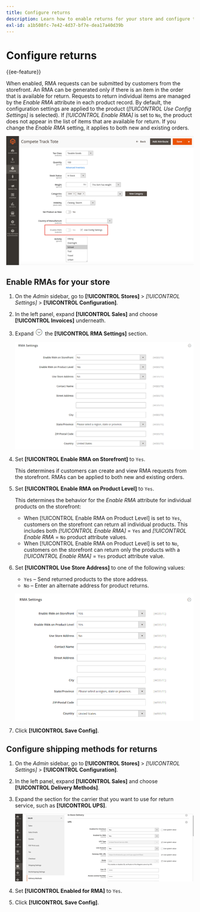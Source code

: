 ```yaml
---
title: Configure returns
description: Learn how to enable returns for your store and configure the supported shipping methods.
exl-id: a1b508fc-7e42-4d37-bf7e-dea17a40d39b
---
```

# Configure returns

{{ee-feature}}

When enabled, RMA requests can be submitted by customers from the storefront. An RMA can be generated only if there is an item in the order that is available for return. Requests to return individual items are managed by the _Enable RMA_ attribute in each product record. By default, the configuration settings are applied to the product (_[!UICONTROL Use Config Settings]_ is selected). If _[!UICONTROL Enable RMA]_ is set to `No`, the product does not appear in the list of items that are available for return. If you change the _Enable RMA_ setting, it applies to both new and existing orders.

![Enable RMA for a product](./assets/product-advanced-autosettings-enable-rma.png)<!-- zoom -->

## Enable RMAs for your store

1. On the _Admin_ sidebar, go to **[!UICONTROL Stores]** > _[!UICONTROL Settings]_ > **[!UICONTROL Configuration]**.

1. In the left panel, expand **[!UICONTROL Sales]** and choose **[!UICONTROL Invoices]** underneath.

1. Expand ![Expansion selector](../assets/icon-display-expand.png) the **[!UICONTROL RMA Settings]** section.

   ![RMA Settings](../configuration-reference/sales/assets/sales-rma-settings.png)<!-- zoom -->

1. Set **[!UICONTROL Enable RMA on Storefront]** to `Yes`.

   This determines if customers can create and view RMA requests from the storefront. RMAs can be applied to both new and existing orders.

1. Set **[!UICONTROL Enable RMA on Product Level]** to `Yes`.

   This determines the behavior for the _Enable RMA_ attribute for individual products on the storefront:

   - When [!UICONTROL Enable RMA on Product Level] is set to `Yes`, customers on the storefront can return all individual products. This includes both _[!UICONTROL Enable RMA]_ = `Yes` and _[!UICONTROL Enable RMA_ = `No` product attribute values.
   - When [!UICONTROL Enable RMA on Product Level] is set to `No`, customers on the storefront can return only the products with a _[!UICONTROL Enable RMA]_ = `Yes` product attribute value.

1. Set **[!UICONTROL Use Store Address]** to one of the following values:

   - `Yes` – Send returned products to the store address.
   - `No` – Enter an alternate address for product returns.

   ![RMA Settings with alternate address](./assets/rma-address-info.png)<!-- zoom -->

1. Click **[!UICONTROL Save Config]**.

## Configure shipping methods for returns

1. On the _Admin_ sidebar, go to **[!UICONTROL Stores]** > _[!UICONTROL Settings]_ > **[!UICONTROL Configuration]**.

1. In the left panel, expand **[!UICONTROL Sales]** and choose **[!UICONTROL Delivery Methods]**.

1. Expand the section for the carrier that you want to use for return service, such as **[!UICONTROL UPS]**.

   ![Enable RMA service for carrier](./assets/rma-delivery-method.png)<!-- zoom -->

1. Set **[!UICONTROL Enabled for RMA]** to `Yes`.

1. Click **[!UICONTROL Save Config]**.
